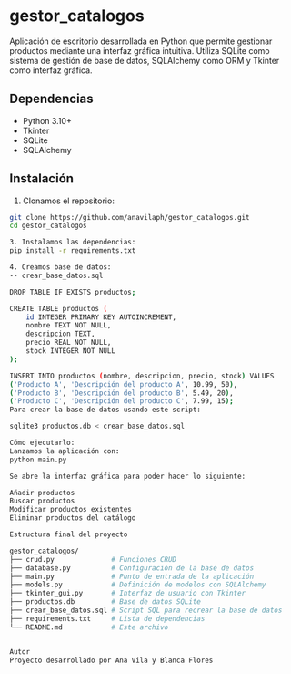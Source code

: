 # gestor_catalogos 

Aplicación de escritorio desarrollada en Python que permite gestionar productos mediante una interfaz gráfica intuitiva. Utiliza SQLite como sistema de gestión de base de datos, SQLAlchemy como ORM y Tkinter como interfaz gráfica.

##  Dependencias

- Python 3.10+
- Tkinter
- SQLite
- SQLAlchemy

## Instalación

1. Clonamos el repositorio:

```bash
git clone https://github.com/anavilaph/gestor_catalogos.git
cd gestor_catalogos

3. Instalamos las dependencias:
pip install -r requirements.txt

4. Creamos base de datos:
-- crear_base_datos.sql

DROP TABLE IF EXISTS productos;

CREATE TABLE productos (
    id INTEGER PRIMARY KEY AUTOINCREMENT,
    nombre TEXT NOT NULL,
    descripcion TEXT,
    precio REAL NOT NULL,
    stock INTEGER NOT NULL
);

INSERT INTO productos (nombre, descripcion, precio, stock) VALUES
('Producto A', 'Descripción del producto A', 10.99, 50),
('Producto B', 'Descripción del producto B', 5.49, 20),
('Producto C', 'Descripción del producto C', 7.99, 15);
Para crear la base de datos usando este script:

sqlite3 productos.db < crear_base_datos.sql

Cómo ejecutarlo: 
Lanzamos la aplicación con:
python main.py

Se abre la interfaz gráfica para poder hacer lo siguiente:

Añadir productos
Buscar productos
Modificar productos existentes
Eliminar productos del catálogo

Estructura final del proyecto

gestor_catalogos/
├── crud.py              # Funciones CRUD
├── database.py          # Configuración de la base de datos
├── main.py              # Punto de entrada de la aplicación
├── models.py            # Definición de modelos con SQLAlchemy
├── tkinter_gui.py       # Interfaz de usuario con Tkinter
├── productos.db         # Base de datos SQLite
├── crear_base_datos.sql # Script SQL para recrear la base de datos
├── requirements.txt     # Lista de dependencias
└── README.md            # Este archivo


Autor
Proyecto desarrollado por Ana Vila y Blanca Flores
